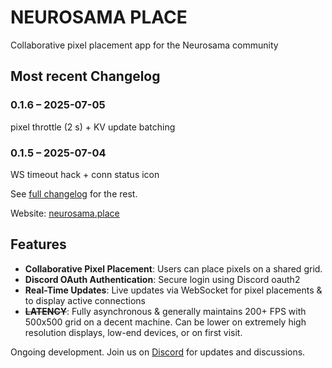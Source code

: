 # NEUROSAMA PLACE

Collaborative pixel placement app for the Neurosama community

## Most recent Changelog

### 0.1.6 – 2025-07-05

pixel throttle (2 s) + KV update batching

### 0.1.5 – 2025-07-04

WS timeout hack + conn status icon

See [full changelog](./changelog.md) for the rest.

Website: [neurosama.place](https://neurosama.place)

## Features

- **Collaborative Pixel Placement**: Users can place pixels on a shared grid.
- **Discord OAuth Authentication**: Secure login using Discord oauth2
- **Real-Time Updates**: Live updates via WebSocket for pixel placements & to display active connections
- ~~**LATENCY**~~: Fully asynchronous & generally maintains 200+ FPS with 500x500 grid on a decent machine. Can be lower on extremely high resolution displays, low-end devices, or on first visit.

Ongoing development. Join us on [Discord](https://discord.gg/Ba3H5Tjn) for updates and discussions.
